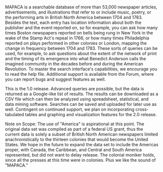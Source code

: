 MAPACA is a searchable database of more than 53,000 newspaper articles, advertisements, and illustrations that refer to or include music, poetry, or the performing arts in British North America between 1704 and 1783. Besides the text, each entry has location information about both the publisher and the event reported on, so for example, you can ask how many times Boston newspapers reported on bells being rung in New York in the wake of the Stamp Act's repeal in 1766, or how many times Philadelphia reported on plays performed in other colonies or London, mapping the change in frequency between 1704 and 1783. These sorts of queries can be used, for example, to ask questions about the extent of the network of print and the timing of its emergence into what Benedict Anderson calls the imagined community in the decades before and during the American Revolution. To master the search interface's capabilities, we encourage you to read the help file.  Additional support is available from the Forum, where you can report bugs and suggest features as well.

This is the 1.0 release. Advanced queries are possible, but the data is returned as a Google-like list of results. The results can be downloaded as a CSV file which can then be analyzed using spreadsheet, statistical, and data mining software. Searches can be saved and uploaded for later use as well.  Contingent on continued support, we plan on incorporating cross-tabulated tables and graphing and visualization features for the 2.0 release.

Note on Scope: The use of "America" is aspirational at this point.  The original data set was compiled as part of a federal US grant, thus the current data is solely a subset of British North American newspapers limited anachronistically to the thirteen colonies that would become the United States. We hope in the future to expand the data set to include the Americas proper, with Canada, the Caribbean, and Central and South America represented, but did not want to delay release. The colonial moniker holds, since all the presses at this time were in colonies.  Plus we like the sound of "MAPACA."

